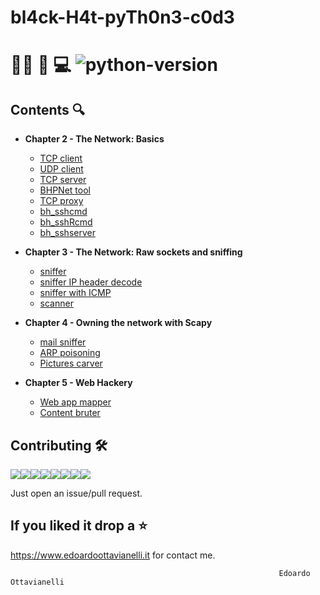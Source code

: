 # bl4ck-H4t-pyTh0n3-c0d3

# 🏴‍☠️ 🐍 💻  ![python-version](https://github.com/edoardottt/black-hat-python3-code/blob/master/images/python-version.svg)

Contents 🔍
---------

- **Chapter 2 - The Network: Basics**
  
  - [TCP client](https://github.com/edoardottt/black-hat-python3-code/blob/master/tcp_client.py)
  - [UDP client](https://github.com/edoardottt/black-hat-python3-code/blob/master/udp_client.py)
  - [TCP server](https://github.com/edoardottt/black-hat-python3-code/blob/master/tcp_server.py)
  - [BHPNet tool](https://github.com/edoardottt/black-hat-python3-code/blob/master/bhpnet.py)
  - [TCP proxy](https://github.com/edoardottt/black-hat-python3-code/blob/master/tcp_proxy.py)
  - [bh_sshcmd](https://github.com/edoardottt/black-hat-python3-code/blob/master/bh_sshcmd.py)
  - [bh_sshRcmd](https://github.com/edoardottt/black-hat-python3-code/blob/master/bh_sshRcmd.py)
  - [bh_sshserver](https://github.com/edoardottt/black-hat-python3-code/blob/master/bh_sshserver.py)

- **Chapter 3 - The Network: Raw sockets and sniffing**

  - [sniffer](https://github.com/edoardottt/black-hat-python3-code/blob/master/sniffer.py)
  - [sniffer IP header decode](https://github.com/edoardottt/black-hat-python3-code/blob/master/sniffer_ip_header_decode.py)
  - [sniffer with ICMP](https://github.com/edoardottt/black-hat-python3-code/blob/master/sniffer_with_icmp.py)
  - [scanner](https://github.com/edoardottt/black-hat-python3-code/blob/master/scanner.py)

- **Chapter 4 - Owning the network with Scapy**

  - [mail sniffer](https://github.com/edoardottt/black-hat-python3-code/blob/master/mail_sniffer.py)
  - [ARP poisoning](https://github.com/edoardottt/black-hat-python3-code/blob/master/arper.py)
  - [Pictures carver](https://github.com/edoardottt/black-hat-python3-code/blob/master/pic_carver.py)
  

- **Chapter 5 - Web Hackery**

  - [Web app mapper](https://github.com/edoardottt/black-hat-python3-code/blob/master/web_app_mapper.py)
  - [Content bruter](https://github.com/edoardottt/black-hat-python3-code/blob/master/content_bruter.py)
    
Contributing 🛠
-------

[![](https://sourcerer.io/fame/edoardottt/edoardottt/black-hat-python3-code/images/0)](https://sourcerer.io/fame/edoardottt/edoardottt/black-hat-python3-code/links/0)[![](https://sourcerer.io/fame/edoardottt/edoardottt/black-hat-python3-code/images/1)](https://sourcerer.io/fame/edoardottt/edoardottt/black-hat-python3-code/links/1)[![](https://sourcerer.io/fame/edoardottt/edoardottt/black-hat-python3-code/images/2)](https://sourcerer.io/fame/edoardottt/edoardottt/black-hat-python3-code/links/2)[![](https://sourcerer.io/fame/edoardottt/edoardottt/black-hat-python3-code/images/3)](https://sourcerer.io/fame/edoardottt/edoardottt/black-hat-python3-code/links/3)[![](https://sourcerer.io/fame/edoardottt/edoardottt/black-hat-python3-code/images/4)](https://sourcerer.io/fame/edoardottt/edoardottt/black-hat-python3-code/links/4)[![](https://sourcerer.io/fame/edoardottt/edoardottt/black-hat-python3-code/images/5)](https://sourcerer.io/fame/edoardottt/edoardottt/black-hat-python3-code/links/5)[![](https://sourcerer.io/fame/edoardottt/edoardottt/black-hat-python3-code/images/6)](https://sourcerer.io/fame/edoardottt/edoardottt/black-hat-python3-code/links/6)[![](https://sourcerer.io/fame/edoardottt/edoardottt/black-hat-python3-code/images/7)](https://sourcerer.io/fame/edoardottt/edoardottt/black-hat-python3-code/links/7)

Just open an issue/pull request.

If you liked it drop a :star:
-------

https://www.edoardoottavianelli.it for contact me.


  
                                                                Edoardo Ottavianelli
